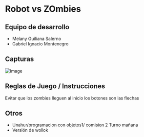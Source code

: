 # Robot vs ZOmbies

## Equipo de desarrollo

- Melany Guiliana Salerno
- Gabriel Ignacio Montenegro

## Capturas

![image](https://github.com/obj1-unahur-2024s1/TPGameIntegrador-colgamos/assets/123782670/5467ca3d-b392-4f55-b0a6-45df2f41b238)


## Reglas de Juego / Instrucciones
Evitar que los zombies lleguen al inicio
los botones son las flechas


## Otros

- Unahur/programacion con objetos1/ comision 2 Turno mañana
- Versión de wollok

